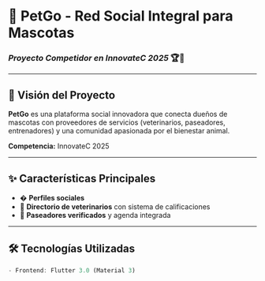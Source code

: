 # 🐾 PetGo - Red Social Integral para Mascotas  
### *Proyecto Competidor en InnovateC 2025* 🏆🚀  

---

## 📌 Visión del Proyecto  
**PetGo** es una plataforma social innovadora que conecta dueños de mascotas con proveedores de servicios (veterinarios, paseadores, entrenadores) y una comunidad apasionada por el bienestar animal.  

**Competencia:** InnovateC 2025

---

## ✨ Características Principales  
- � **Perfiles sociales**  
- 🏥 **Directorio de veterinarios** con sistema de calificaciones  
- 🚶 **Paseadores verificados** y agenda integrada    

---

## 🛠 Tecnologías Utilizadas  
```dart
- Frontend: Flutter 3.0 (Material 3)
